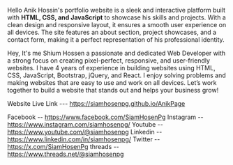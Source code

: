 Hello 
Anik Hossin's portfolio website is a sleek and interactive platform built with **HTML, CSS, and JavaScript** to showcase his skills and projects. With a clean design and responsive layout, it ensures a smooth user experience on all devices. The site features an about section, project showcases, and a contact form, making it a perfect representation of his professional identity.

Hey, It's me Shium Hossen a passionate and dedicated Web Developer with a strong focus on creating pixel-perfect, responsive, and user-friendly websites. I have 4 years of experience in building websites using HTML, CSS, JavaScript, Bootstrap, jQuery, and React. I enjoy solving problems and making websites that are easy to use and work on all devices. Let’s work together to build a website that stands out and helps your business grow!

Website Live Link --- https://siamhosenpg.github.io/AnikPage


  Facebook -- https://www.facebook.com/SiamHosenPg
  Instagram -- https://www.instagram.com/siamhosenpg/
  Youtube -- https://www.youtube.com/@siamhosenpg
  Linkedin -- https://www.linkedin.com/in/siamhosenpg/
  Twitter -- https://x.com/SiamHosenPg
  threads -- https://www.threads.net/@siamhosenpg


